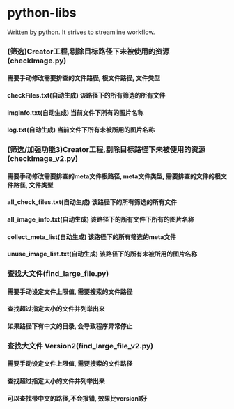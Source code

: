 # python-libs
Written by python. It strives to streamline workflow.

### (筛选)Creator工程,剔除目标路径下未被使用的资源(checkImage.py)
#### 需要手动修改需要排查的文件路径, 根文件路径, 文件类型
#### checkFiles.txt(自动生成) 该路径下的所有筛选的所有文件
#### imgInfo.txt(自动生成) 当前文件下所有的图片名称
#### log.txt(自动生成) 当前文件下所有未被所用的图片名称

### (筛选/加强功能3)Creator工程,剔除目标路径下未被使用的资源(checkImage_v2.py)
#### 需要手动修改需要排查的meta文件根路径, meta文件类型, 需要排查的文件的根文件路径, 文件类型
#### all_check_files.txt(自动生成) 该路径下的所有筛选的所有文件
#### all_image_info.txt(自动生成) 该路径下的所有文件下所有的图片名称
#### collect_meta_list(自动生成) 该路径下的所有筛选的meta文件
#### unuse_image_list.txt(自动生成) 该路径下的所有未被所用的图片名称

### 查找大文件(find_large_file.py)
#### 需要手动设定文件上限值, 需要搜索的文件路径
#### 查找超过指定大小的文件并列举出来
#### 如果路径下有中文的目录, 会导致程序异常停止

### 查找大文件 Version2(find_large_file_v2.py)
#### 需要手动设定文件上限值, 需要搜索的文件路径
#### 查找超过指定大小的文件并列举出来
#### 可以查找带中文的路径,不会报错, 效果比version1好